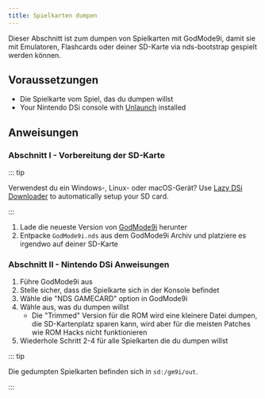 ```yaml
---
title: Spielkarten dumpen
---
```


Dieser Abschnitt ist zum dumpen von Spielkarten mit GodMode9i, damit sie mit Emulatoren, Flashcards oder deiner SD-Karte via nds-bootstrap gespielt werden können.

## Voraussetzungen
- Die Spielkarte vom Spiel, das du dumpen willst
- Your Nintendo DSi console with [Unlaunch](installing-unlaunch.html) installed

## Anweisungen
### Abschnitt I - Vorbereitung der SD-Karte

::: tip

Verwendest du ein Windows-, Linux- oder macOS-Gerät? Use [Lazy DSi Downloader](lazy-dsi-downloader.html) to automatically setup your SD card.

:::

1. Lade die neueste Version von [GodMode9i](https://github.com/DS-Homebrew/GodMode9i/releases) herunter
1. Entpacke `GodMode9i.nds` aus dem GodMode9i Archiv und platziere es irgendwo auf deiner SD-Karte

### Abschnitt II - Nintendo DSi Anweisungen
1. Führe GodMode9i aus
1. Stelle sicher, dass die Spielkarte sich in der Konsole befindet
1. Wähle die "NDS GAMECARD" option in GodMode9i
1. Wähle aus, was du dumpen willst
   - Die "Trimmed" Version für die ROM wird eine kleinere Datei dumpen, die SD-Kartenplatz sparen kann, wird aber für die meisten Patches wie ROM Hacks nicht funktionieren
1. Wiederhole Schritt 2-4 für alle Spielkarten die du dumpen willst

::: tip

Die gedumpten Spielkarten befinden sich in `sd:/gm9i/out`.

:::
